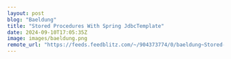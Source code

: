 ```yaml
---
layout: post
blog: "Baeldung"
title: "Stored Procedures With Spring JdbcTemplate"
date: 2024-09-10T17:05:35Z
image: images/baeldung.png
remote_url: "https://feeds.feedblitz.com/~/904373774/0/baeldung~Stored-Procedures-With-Spring-JdbcTemplate"
---
```

